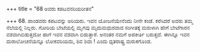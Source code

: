 +++
title = "68 ಅವರು ಕಪಟವನರಿಯರೀತನ"

+++
68. ಪಾಂಡವರು ಕಪಟವನ್ನು ಅರಿಯರು. ಇವನ ಯೋಜನೆಯೇನೆಂದು ನೀನೇ ಕಂಡೆ. ಕರೆಸಿದರೆ ಅವರು ತಮ್ಮ ನೆಲೆಯಲ್ಲಿ ನಿಲ್ಲರು. ಗೋರಿಯ ಬೇಟೆಯಲ್ಲಿ ಮೃಗವು  ಮೃದುಮಧುರವಾದ ಸಂಗೀತಕ್ಕೆ ಮರುಳಾಗಿ ಹೇಗೆ ಬೇಟೆಗಾರನ ವಶವಾಗಿಬಿಡುತ್ತದೋ ಹಾಗೆ ಇವನ ವಶವಾಗಿ ಬಿಡುತ್ತಾರೆ. ಅನಂತರ ನಮಗೆ ಅಪಕೀರ್ತಿ ಬರುತ್ತದೆ. ಈಗಿನ್ನೂ ಇವನ ದುರಾಲೋಚನೆಯನ್ನೂ ಲೋಕವರಿಯದು, ಶಿವ ಶಿವಾ ! ಎಂದು ಧೃತರಾಷ್ಟ್ರ ಮರುಕಗೊಂಡ.
